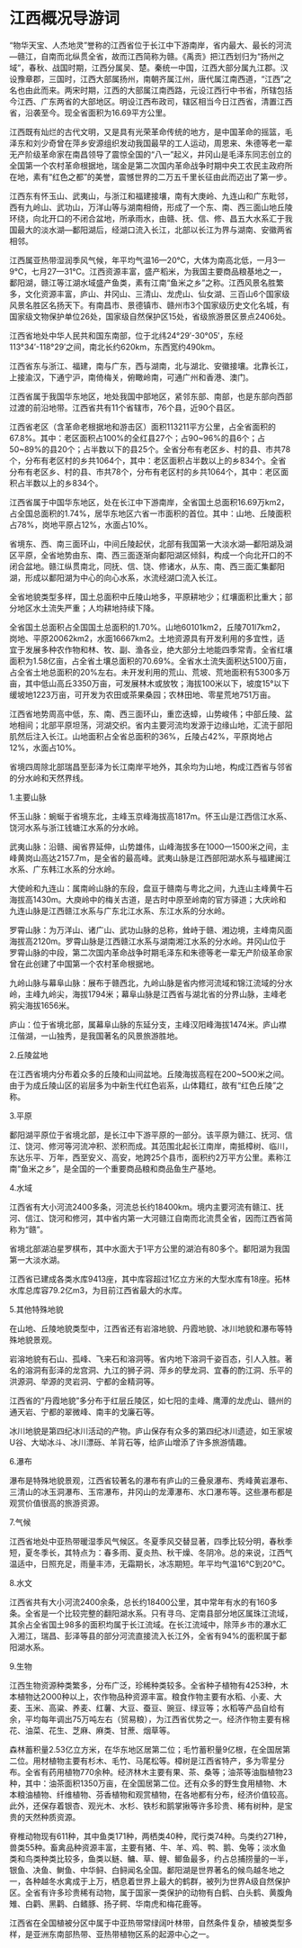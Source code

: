 # 江西概况导游词  
“物华天宝、人杰地灵”誉称的江西省位于长江中下游南岸，省内最大、最长的河流—赣江，自南而北纵贯全省，故而江西简称为赣。《禹贡》把江西划归为“扬州之域”，春秋、战国时期，江西分属吴、楚。秦统一中国，江西大部分属九江郡。汉设豫章郡，三国时，江西大部属扬州，南朝齐属江州，唐代属江南西道，“江西”之名也由此而来。两宋时期，江西的大部属江南西路，元设江西行中书省，所辖包括今江西、广东两省的大部地区。明设江西布政司，辖区相当今日江西省，清置江西省，沿袭至今。现全省面积为16.69平方公里。  

江西既有灿烂的古代文明，又是具有光荣革命传统的地方，是中国革命的摇篮，毛泽东和刘少奇曾在萍乡安源组织发动我国最早的工人运动，周恩来、朱德等老一辈无产阶级革命家在南昌领导了震惊全国的“八一”起义，井冈山是毛泽东同志创立的全国第一个农村革命根据地，瑞金是第二次国内革命战争时期中央工农民主政府所在地，素有“红色之都”的美誉，震憾世界的二万五千里长征由此而迈出了第一步。  

江西东有怀玉山、武夷山，与浙江和福建接壤，南有大庚岭、九连山和广东毗邻，西有九岭山、武功山，万洋山等与湖南相倚，形成了一个东、南、西三面山地丘陵环绕，向北开口的不闭合盆地，所承雨水，由赣、抚、信、修、昌五大水系汇于我国最大的淡水湖—鄱阳湖后，经湖口流入长江，北部以长江为界与湖南、安徽两省相邻。  

江西属亚热带湿润季风气候，年平均气温16—20℃，大体为南高北低，一月3—9℃，七月27—31℃。江西资源丰富，盛产稻米，为我国主要商品粮基地之一，鄱阳湖，赣江等江湖水域盛产鱼类，素有江南“鱼米之乡”之称。江西风景名胜繁多，文化资源丰富，庐山、井冈山、三清山、龙虎山、仙女湖、三百山6个国家级风景名胜区名扬天下。有南昌市、景德镇市、赣州市3个国家级历史文化名城，有国家级文物保护单位26处，国家级自然保护区15处，省级旅游景区景点2406处。  

江西省地处中华人民共和国东南部，位于北纬24°29′-30°05′，东经113°34′-118°29′之间，南北长约620km，东西宽约490km。  

江西省东与浙江、福建，南与广东，西与湖南，北与湖北、安徽接壤。北靠长江，上接渝汉，下通宁沪，南倚梅关，俯瞰岭南，可通广州和香港、澳门。  

江西省属于我国华东地区，地处我国中部地区，紧邻东部、南部，也是东部向西部过渡的前沿地带。江西省共有11个省辖市，76个县，近90个县区。  

江西省老区（含革命老根据地和游击区）面积113211平方公里，占全省面积的67.8%。其中：老区面积占100%的全红县27个；占90~96%的县6个；占50~89%的县20个；占半数以下的县25个。全省分布有老区乡、村的县、市共78个，分布有老区村的乡共1064个，其中：老区面积占半数以上的乡834个。全省分布有老区乡、村的县、市共78个，分布有老区村的乡共1064个，其中：老区面积占半数以上的乡834个。  

江西省属于中国华东地区，处在长江中下游南岸，全省国土总面积16.69万km2，占全国总面积的1.74%，居华东地区六省一市面积的首位。其中：山地、丘陵面积占78%，岗地平原占12%，水面占10%。  

省境东、西、南三面环山，中间丘陵起伏，北部有我国第一大淡水湖—鄱阳湖及湖区平原，全省地势由东、南、西三面逐渐向鄱阳湖区倾斜，构成一个向北开口的不闭合盆地。赣江纵贯南北，同抚、信、饶、修诸水，从东、南、西三面汇集鄱阳湖，形成以鄱阳湖为中心的向心水系，水流经湖口流入长江。  

全省地貌类型多样，国土总面积中丘陵山地多，平原耕地少；红壤面积比重大；部分地区水土流失严重；人均耕地持续下降。  

全省国土总面积占全国国土总面积的1.70%。山地60101km2，丘陵701l7km2，岗地、平原20062km2，水面16667km2。土地资源具有开发利用的多宜性，适宜于发展多种农作物和林、牧、副、渔各业，绝大部分土地能四季常青。全省红壤面积为1.58亿亩，占全省土壤总面积的70.69%。全省水土流失面积达5100万亩，占全省土地总面积的20%左右。未开发利用的荒山、荒坡、荒地面积有5300多万亩，其中低山高丘3350万亩，可发展林木或放牧；海拔100米以下，坡度15°以下缓坡地1223万亩，可开发为农田或茶果桑园；农林田地、零星荒地751万亩。  

江西省地势周高中低，东、南、西三面环山，重峦迭蟑，山势峻伟；中部丘陵、盆地相间；北部平原坦荡，河湖交织。省内主要河流均发源于边缘山地，汇流于部阳肌然后注入长江。山地面积占全省总面积的36%，丘陵占42%，平原岗地占12%，水面占10%。  

省境四周除北部瑞昌至彭泽为长江南岸平地外，其余均为山地，构成江西省与邻省的分水岭和天然界线。  

1.主要山脉  

怀玉山脉：蜿蜒于省境东北，主峰玉京峰海拔高1817m。怀玉山是江西信江水系、饶河水系与浙江钱塘江水系的分水岭。  

武夷山脉：沿赣、闽省界延伸，山势雄伟，山峰海拔多在1000—1500米之间，主峰黄岗山高达2157.7m，是全省的最高峰。武夷山脉是江西部阳湖水系与福建闽江水系、广东韩江水系的分水岭。  

大使岭和九连山：属南岭山脉的东段，盘亘于赣南与粤北之间，九连山主峰黄牛石海拔高1430m。大庾岭中的梅关古道，是古时中原至岭南的官方驿道；大庆岭和九连山脉是江西赣江水系与广东北江水系、东江水系的分水岭。  

罗霄山脉：为万洋山、诸广山、武功山脉的总称，耸峙于赣、湘边境，主峰南风面海拔高2120m。罗霄山脉是江西赣江水系与湖南湘江水系的分水岭。井冈山位于罗霄山脉的中段，第二次国内革命战争时期毛泽东和朱德等老一辈无产阶级革命家曾在此创建了中国第一个农村革命根据地。  

九岭山脉与幕阜山脉：展布于赣西北，九岭山脉是省内修河流域和锦江流域的分水岭，主峰九岭尖，海拔1794米；幕阜山脉是江西省与湖北省的分界山脉，主峰老鸦尖海拔1656米。  

庐山：位于省境北部，属幕阜山脉的东延分支，主峰汉阳峰海拔1474米。庐山襟江偕湖，一山独秀，是我国著名的风景旅游胜地。  

2.丘陵盆地  

在江西省境内分布着众多的丘陵和山间盆地。丘陵海拔高程在200~5O0米之间。由于为成丘陵山区的岩层多为中新生代红色岩系，山体籍红，故有“红色丘陵”之称。  

3.平原  

鄱阳湖平原位于省境北部，是长江中下游平原的一部分。该平原为赣江、抚河、信江、饶河、修河等河流冲积、淤积而成。其范围北起长江南岸，南抵樟树、临川，东达乐平、万年，西至安义、高安，地跨25个县市，面积约2万平方公里。素称江南“鱼米之乡”，是全国的一个重要商品粮和商品鱼生产基地。  

4.水域  

江西省有大小河流2400多条，河流总长约18400km。境内主要河流有赣江、抚河、信江、饶河和修河，其中省内第一大河赣江自南而北流贯全省，因而江西省简称为“赣”。  

省境北部湖泊星罗棋布，其中水面大于1平方公里的湖泊有80多个。鄱阳湖为我国第一大淡水湖。  

江西省已建成各类水库9413座，其中库容超过1亿立方米的大型水库有18座。拓林水库总库容79.2亿m3，为目前江西省最大的水库。  

5.其他特殊地貌  

在山地、丘陵地貌类型中，江西省还有岩溶地貌、丹霞地貌、冰川地貌和瀑布等特殊地貌景观。  

岩溶地貌有石山、孤峰、飞来石和溶洞等。省内地下溶洞千姿百态，引人入胜。著名的溶洞有彭泽的龙宫洞、九江的狮子洞、萍乡的孽龙洞、宜春的酌江洞、乐平的洪源洞、举源的灵岩洞、宁都的金精洞等。  

江西省的“丹霞地貌”多分布于红层丘陵区，如七阳的圭峰、鹰潭的龙虎山、赣州的通天岩、宁都的翠微峰、南丰的戈廉石等。  

冰川地貌是第四纪冰川活动的产物。庐山保存有众多的第四纪冰川遗迹，如王家坡U谷、大坳冰斗、冰川漂砾、羊背石等，给庐山增添了许多旅游情趣。  

6.瀑布  

瀑布是特殊地貌景观，江西省较著名的瀑布有庐山的三叠泉瀑布、秀峰黄岩瀑布、三清山的冰玉洞瀑布、玉帘瀑布，井冈山的龙潭瀑布、水口瀑布等。这些瀑布都是观赏价值很高的旅游资源。  

7.气候  

江西省地处中亚热带暖湿季风气候区。冬夏季风交替显著，四季比较分明，春秋季短，夏冬季长，其特点为：春多雨、夏炎热、秋干燥、冬阴冷。总的来说，江西气温适中，日照充足，雨量丰沛，无霜期长，冰冻期短。年平均气温16℃到20℃。  

8.水文  

江西省共有大小河流2400余条，总长约18400公里，其中常年有水的有160多条。全省是一个比较完整的翻阳湖水系。只有寻乌、定南县部分地区属珠江流域，其余占全省国土98多的面积均属于长江流域。在长江流域中，除萍乡市的瀑水汇入湘江，瑞昌、彭泽等县的部分河流直接流入长江外，全省有94%的面积属于鄱阳湖水系。  

9.生物  

江西生物资源种类繁多，分布广泛，珍稀种类较多。全省种子植物有4253种，木本植物达2O00种以上，农作物品种资源丰富。粮食作物主要有水稻、小麦、大麦、玉米、高粱、养麦、红薯、大豆、蚕豆、豌豆、绿豆等；水稻等产品自给有余，平均每年调出75万吨左右（贸易粮），为江西省优势之一。经济作物主要有棉花、油菜、花生、芝麻、麻类、甘蔗、烟草等。  

森林蓄积量2.53亿立方米，在华东地区居第二位；毛竹蓄积量9亿根，在全国居第二位。用材植物主要有杉木、毛竹、马尾松等。樟树是江西省特产，多为零星分布。全省有药用植物770余种。经济林木主要有果、茶、桑等；油茶等油脂植物23种，其中：油茶面积1350万亩，在全国居第二位。还有众多的野生食用植物、木本粮油植物、纤维植物、芬香植物和观赏植物，在各地都有分布，经济价值较高。此外，还保存着银杏、观光木、水杉、铁杉和鹅掌揪等许多珍贵、稀有树种，是宝贵的天然种质资源。  

脊椎动物现有611种，其中鱼类171种，两栖类40种，爬行类74种。鸟类约271种，兽类55种。畜禽品种资源丰富，主要有猪、牛、羊、鸡、鸭、鹅、兔等；淡水鱼类和鸟类种类比较多，鱼类以鲢、鳙、草、鲤、鲫鱼最多，约占总捕捞量的一半，银鱼、决鱼、鲥鱼、中华鲟、白鲟闻名全国。鄱阳湖是世界著名的候鸟越冬地之一，各种越冬水禽成于上万，栖息着世界上最大的鹤群，被列为世界A级自然保护区。全省有许多珍贵稀有动物，属于国家一类保护的动物有白鹤、白头鹤、黄腹角雉、白鹳、黑鹳、白鳍豚、扬子鳄、华南虎和梅花鹿等。  

江西省在全国植被分区中属于中亚热带常绿阔叶林带，自然条件复杂，植被类型多样，是亚洲东南部热带、亚热带植物区系的起源中心之一。  
